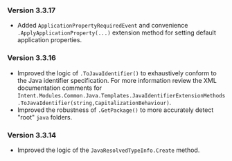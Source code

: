 ﻿### Version 3.3.17

- Added `ApplicationPropertyRequiredEvent` and convenience `.ApplyApplicationProperty(...)` extension method for setting default application properties.

### Version 3.3.16

- Improved the logic of `.ToJavaIdentifier()` to exhaustively conform to the Java identifier specification. For more information review the XML documentation comments for `Intent.Modules.Common.Java.Templates.JavaIdentifierExtensionMethods.ToJavaIdentifier(string,CapitalizationBehaviour)`.
- Improved the robustness of `.GetPackage()` to more accurately detect "root" `java` folders.

### Version 3.3.14

- Improved the logic of the `JavaResolvedTypeInfo.Create` method.
